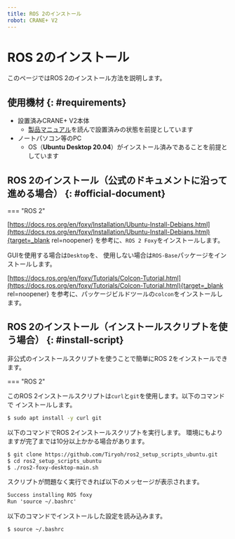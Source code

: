 ```yaml
---
title: ROS 2のインストール
robot: CRANE+ V2
---
```


# ROS 2のインストール

このページではROS 2のインストール方法を説明します。

## 使用機材 {: #requirements}

* 設置済みCRANE+ V2本体
    * [製品マニュアル](https://rt-net.jp/products/cranev2/)を読んで設置済みの状態を前提としています
* ノートパソコン等のPC
    * OS（**Ubuntu Desktop 20.04**）がインストール済みであることを前提としています

## ROS 2のインストール（公式のドキュメントに沿って進める場合） {: #official-document}

=== "ROS 2"

[https://docs.ros.org/en/foxy/Installation/Ubuntu-Install-Debians.html](https://docs.ros.org/en/foxy/Installation/Ubuntu-Install-Debians.html){target=_blank rel=noopener}
を参考に、`ROS 2 Foxy`をインストールします。

GUIを使用する場合は`Desktop`を、 使用しない場合は`ROS-Base`パッケージをインストールします。

[https://docs.ros.org/en/foxy/Tutorials/Colcon-Tutorial.html](https://docs.ros.org/en/foxy/Tutorials/Colcon-Tutorial.html){target=_blank rel=noopener}
を参考に、パッケージビルドツールの`colcon`をインストールします。

## ROS 2のインストール（インストールスクリプトを使う場合） {: #install-script}

非公式のインストールスクリプトを使うことで簡単にROS 2をインストールできます。

=== "ROS 2"

このROS 2インストールスクリプトは`curl`と`git`を使用します。以下のコマンドで
インストールします。

```sh
$ sudo apt install -y curl git
```

以下のコマンドでROS 2インストールスクリプトを実行します。
環境にもよりますが完了までは10分以上かかる場合があります。

```sh
$ git clone https://github.com/Tiryoh/ros2_setup_scripts_ubuntu.git
$ cd ros2_setup_scripts_ubuntu
$ ./ros2-foxy-desktop-main.sh
```

スクリプトが問題なく実行できれば以下のメッセージが表示されます。

```txt
Success installing ROS foxy
Run 'source ~/.bashrc'
```

以下のコマンドでインストールした設定を読み込みます。

```sh
$ source ~/.bashrc
```

